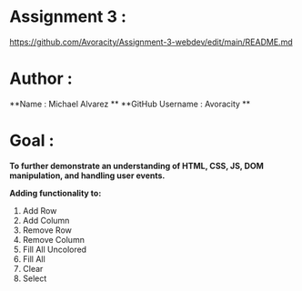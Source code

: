 # Assignment 3 :
https://github.com/Avoracity/Assignment-3-webdev/edit/main/README.md

# Author :
**Name : Michael Alvarez **
**GitHub Username : Avoracity **

# Goal :

**To further demonstrate an understanding of 
HTML, CSS, JS, DOM manipulation, and handling user events.**

**Adding functionality to:**

  1. Add Row
  2. Add Column
  3. Remove Row
  4. Remove Column
  5. Fill All Uncolored
  6. Fill All
  7. Clear
  8. Select
